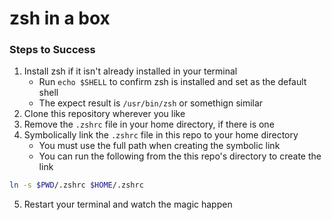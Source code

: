 # zsh in a box

### Steps to Success
1. Install zsh if it isn't already installed in your terminal
    - Run `echo $SHELL` to confirm zsh is installed and set as the default shell
    - The expect result is `/usr/bin/zsh` or somethign similar
2. Clone this repository wherever you like
3. Remove the `.zshrc` file in your home directory, if there is one
4. Symbolically link the `.zshrc` file in this repo to your home directory
    - You must use the full path when creating the symbolic link
    - You can run the following from the this repo's directory to create the link
```bash
ln -s $PWD/.zshrc $HOME/.zshrc
```
5. Restart your terminal and watch the magic happen
